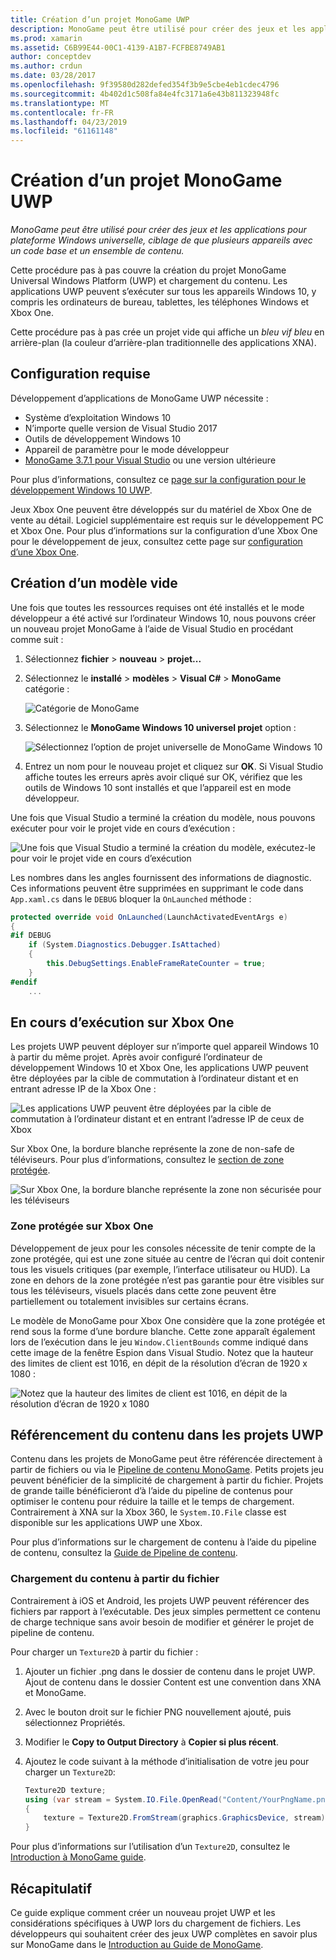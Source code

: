 ```yaml
---
title: Création d’un projet MonoGame UWP
description: MonoGame peut être utilisé pour créer des jeux et les applications pour plateforme Windows universelle, ciblage de que plusieurs appareils avec un code base et un ensemble de contenu.
ms.prod: xamarin
ms.assetid: C6B99E44-00C1-4139-A1B7-FCFBE8749AB1
author: conceptdev
ms.author: crdun
ms.date: 03/28/2017
ms.openlocfilehash: 9f39580d282defed354f3b9e5cbe4eb1cdec4796
ms.sourcegitcommit: 4b402d1c508fa84e4fc3171a6e43b811323948fc
ms.translationtype: MT
ms.contentlocale: fr-FR
ms.lasthandoff: 04/23/2019
ms.locfileid: "61161148"
---
```

# <a name="creating-a-monogame-uwp-project"></a>Création d’un projet MonoGame UWP

_MonoGame peut être utilisé pour créer des jeux et les applications pour plateforme Windows universelle, ciblage de que plusieurs appareils avec un code base et un ensemble de contenu._

Cette procédure pas à pas couvre la création du projet MonoGame Universal Windows Platform (UWP) et chargement du contenu. Les applications UWP peuvent s’exécuter sur tous les appareils Windows 10, y compris les ordinateurs de bureau, tablettes, les téléphones Windows et Xbox One.

Cette procédure pas à pas crée un projet vide qui affiche un *bleu vif bleu* en arrière-plan (la couleur d’arrière-plan traditionnelle des applications XNA).

## <a name="requirements"></a>Configuration requise

Développement d’applications de MonoGame UWP nécessite :

- Système d’exploitation Windows 10
- N’importe quelle version de Visual Studio 2017
- Outils de développement Windows 10
- Appareil de paramètre pour le mode développeur
- [MonoGame 3.7.1 pour Visual Studio](http://community.monogame.net/t/monogame-3-7-1-release/11173) ou une version ultérieure

Pour plus d’informations, consultez ce [page sur la configuration pour le développement Windows 10 UWP](https://msdn.microsoft.com/windows/uwp/get-started/get-set-up).

Jeux Xbox One peuvent être développés sur du matériel de Xbox One de vente au détail. Logiciel supplémentaire est requis sur le développement PC et Xbox One. Pour plus d’informations sur la configuration d’une Xbox One pour le développement de jeux, consultez cette page sur [configuration d’une Xbox One](https://msdn.microsoft.com/windows/uwp/xbox-apps/index).

## <a name="creating-an-empty-template"></a>Création d’un modèle vide

Une fois que toutes les ressources requises ont été installés et le mode développeur a été activé sur l’ordinateur Windows 10, nous pouvons créer un nouveau projet MonoGame à l’aide de Visual Studio en procédant comme suit :

1. Sélectionnez **fichier** > **nouveau** > **projet...**
1. Sélectionnez le **installé** > **modèles** > **Visual C#**   >  **MonoGame** catégorie :

    ![](uwp-images/image1.png "Catégorie de MonoGame")

1. Sélectionnez le **MonoGame Windows 10 universel projet** option :

    ![](uwp-images/image2.png "Sélectionnez l’option de projet universelle de MonoGame Windows 10")

1. Entrez un nom pour le nouveau projet et cliquez sur **OK**.
Si Visual Studio affiche toutes les erreurs après avoir cliqué sur OK, vérifiez que les outils de Windows 10 sont installés et que l’appareil est en mode développeur.

Une fois que Visual Studio a terminé la création du modèle, nous pouvons exécuter pour voir le projet vide en cours d’exécution :

![](uwp-images/image3.png "Une fois que Visual Studio a terminé la création du modèle, exécutez-le pour voir le projet vide en cours d’exécution")

Les nombres dans les angles fournissent des informations de diagnostic. Ces informations peuvent être supprimées en supprimant le code dans `App.xaml.cs` dans le `DEBUG` bloquer la `OnLaunched` méthode :


```csharp
protected override void OnLaunched(LaunchActivatedEventArgs e)
{
#if DEBUG
    if (System.Diagnostics.Debugger.IsAttached)
    {
        this.DebugSettings.EnableFrameRateCounter = true;
    }
#endif
    ...
```

## <a name="running-on-xbox-one"></a>En cours d’exécution sur Xbox One

Les projets UWP peuvent déployer sur n’importe quel appareil Windows 10 à partir du même projet. Après avoir configuré l’ordinateur de développement Windows 10 et Xbox One, les applications UWP peuvent être déployées par la cible de commutation à l’ordinateur distant et en entrant adresse IP de la Xbox One :

![](uwp-images/remote.png "Les applications UWP peuvent être déployées par la cible de commutation à l’ordinateur distant et en entrant l’adresse IP de ceux de Xbox")

Sur Xbox One, la bordure blanche représente la zone de non-safe de téléviseurs. Pour plus d’informations, consultez le [section de zone protégée](#safe-area-on-xbox-one).

![](uwp-images/safearea.png "Sur Xbox One, la bordure blanche représente la zone non sécurisée pour les téléviseurs")

### <a name="safe-area-on-xbox-one"></a>Zone protégée sur Xbox One

Développement de jeux pour les consoles nécessite de tenir compte de la zone protégée, qui est une zone située au centre de l’écran qui doit contenir tous les visuels critiques (par exemple, l’interface utilisateur ou HUD). La zone en dehors de la zone protégée n’est pas garantie pour être visibles sur tous les téléviseurs, visuels placés dans cette zone peuvent être partiellement ou totalement invisibles sur certains écrans.

Le modèle de MonoGame pour Xbox One considère que la zone protégée et rend sous la forme d’une bordure blanche. Cette zone apparaît également lors de l’exécution dans le jeu `Window.ClientBounds` comme indiqué dans cette image de la fenêtre Espion dans Visual Studio. Notez que la hauteur des limites de client est 1016, en dépit de la résolution d’écran de 1920 x 1080 :

![](uwp-images/clientbounds.png "Notez que la hauteur des limites de client est 1016, en dépit de la résolution d’écran de 1920 x 1080")

## <a name="referencing-content-in-uwp-projects"></a>Référencement du contenu dans les projets UWP

Contenu dans les projets de MonoGame peut être référencée directement à partir de fichiers ou via le [Pipeline de contenu MonoGame](~/graphics-games/cocossharp/content-pipeline/index.md). Petits projets jeu peuvent bénéficier de la simplicité de chargement à partir du fichier. Projets de grande taille bénéficieront d’à l’aide du pipeline de contenus pour optimiser le contenu pour réduire la taille et le temps de chargement. Contrairement à XNA sur la Xbox 360, le `System.IO.File` classe est disponible sur les applications UWP une Xbox.

Pour plus d’informations sur le chargement de contenu à l’aide du pipeline de contenu, consultez la [Guide de Pipeline de contenu](~/graphics-games/cocossharp/content-pipeline/index.md).

### <a name="loading-content-from-file"></a>Chargement du contenu à partir du fichier

Contrairement à iOS et Android, les projets UWP peuvent référencer des fichiers par rapport à l’exécutable. Des jeux simples permettent ce contenu de charge technique sans avoir besoin de modifier et générer le projet de pipeline de contenu.

Pour charger un `Texture2D` à partir du fichier :

1. Ajouter un fichier .png dans le dossier de contenu dans le projet UWP. Ajout de contenu dans le dossier Content est une convention dans XNA et MonoGame.
1. Avec le bouton droit sur le fichier PNG nouvellement ajouté, puis sélectionnez Propriétés.
1. Modifier le **Copy to Output Directory** à **Copier si plus récent**.
1. Ajoutez le code suivant à la méthode d’initialisation de votre jeu pour charger un `Texture2D`:

    ```csharp
    Texture2D texture;
    using (var stream = System.IO.File.OpenRead("Content/YourPngName.png"))
    {
        texture = Texture2D.FromStream(graphics.GraphicsDevice, stream);
    }
    ```

Pour plus d’informations sur l’utilisation d’un `Texture2D`, consultez le [Introduction à MonoGame guide](~/graphics-games/monogame/introduction/index.md).

## <a name="summary"></a>Récapitulatif

Ce guide explique comment créer un nouveau projet UWP et les considérations spécifiques à UWP lors du chargement de fichiers. Les développeurs qui souhaitent créer des jeux UWP complètes en savoir plus sur MonoGame dans le [Introduction au Guide de MonoGame](~/graphics-games/monogame/introduction/index.md).
